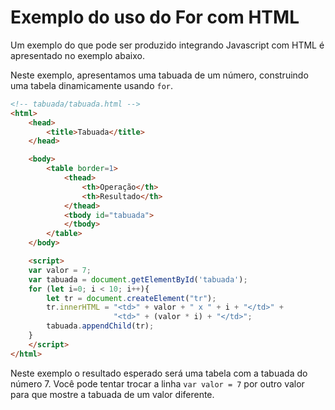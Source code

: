 # Exemplo do uso do For com HTML

Um exemplo do que pode ser produzido integrando Javascript com HTML é apresentado no exemplo abaixo.

Neste exemplo, apresentamos uma tabuada de um número, construindo uma tabela dinamicamente usando `for`.

```html
<!-- tabuada/tabuada.html -->
<html>
    <head>
        <title>Tabuada</title>
    </head>

    <body>
        <table border=1>
            <thead>
                <th>Operação</th>
                <th>Resultado</th>
            </thead>
            <tbody id="tabuada">
            </tbody>
        </table>
    </body>

    <script>    
    var valor = 7;
    var tabuada = document.getElementById('tabuada');
    for (let i=0; i < 10; i++){
        let tr = document.createElement("tr");
        tr.innerHTML = "<td>" + valor + " x " + i + "</td>" +
                       "<td>" + (valor * i) + "</td>";
        tabuada.appendChild(tr);
    }
    </script>
</html>
```

Neste exemplo o resultado esperado será uma tabela com a tabuada do número 7. Você pode tentar trocar a linha `var valor = 7` por outro valor para que mostre a tabuada de um valor diferente. 

